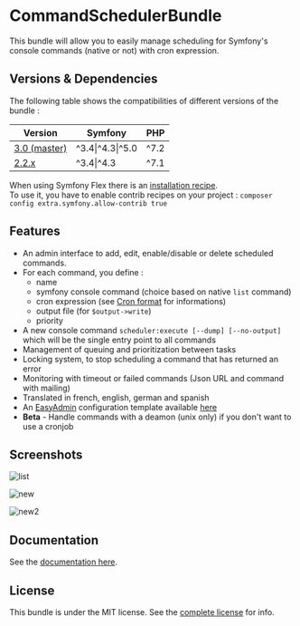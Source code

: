 CommandSchedulerBundle
======================

This bundle will allow you to easily manage scheduling for Symfony's console commands (native or not) with cron expression.

## Versions & Dependencies

The following table shows the compatibilities of different versions of the bundle :

| Version                                                                                 | Symfony          | PHP        |
| --------------------------------------------------------------------------------------- |  --------------- | ---------- |
| [3.0 (master)](https://github.com/J-Mose/CommandSchedulerBundle/tree/master)            | ^3.4\|^4.3\|^5.0 | ^7.2|^8.0  |
| [2.2.x](https://github.com/J-Mose/CommandSchedulerBundle/tree/2.2)                      | ^3.4\|^4.3       | ^7.1       |

When using Symfony Flex there is an [installation recipe](https://github.com/symfony/recipes-contrib/tree/master/dukecity/command-scheduler-bundle/2.0).  
To use it, you have to enable contrib recipes on your project : `composer config extra.symfony.allow-contrib true`

## Features

- An admin interface to add, edit, enable/disable or delete scheduled commands.
- For each command, you define : 
  - name
  - symfony console command (choice based on native `list` command)
  - cron expression (see [Cron format](http://en.wikipedia.org/wiki/Cron#Format) for informations)
  - output file (for `$output->write`)
  - priority
- A new console command `scheduler:execute [--dump] [--no-output]` which will be the single entry point to all commands
- Management of queuing and prioritization between tasks 
- Locking system, to stop scheduling a command that has returned an error
- Monitoring with timeout or failed commands (Json URL and command with mailing)
- Translated in french, english, german and spanish
- An [EasyAdmin](https://github.com/EasyCorp/EasyAdminBundle) configuration template available [here](Resources/doc/index.md#6---easyadmin-integration)
- **Beta** - Handle commands with a deamon (unix only) if you don't want to use a cronjob

## Screenshots
![list](Resources/doc/images/scheduled-list.png)

![new](Resources/doc/images/new-schedule.png)

![new2](Resources/doc/images/command-list.png)

## Documentation

See the [documentation here](Resources/doc/index.md).

## License

This bundle is under the MIT license. See the [complete license](Resources/meta/LICENCE) for info.
